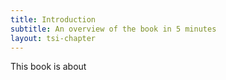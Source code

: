 ```yaml
---
title: Introduction
subtitle: An overview of the book in 5 minutes
layout: tsi-chapter
---
```


This book is about 